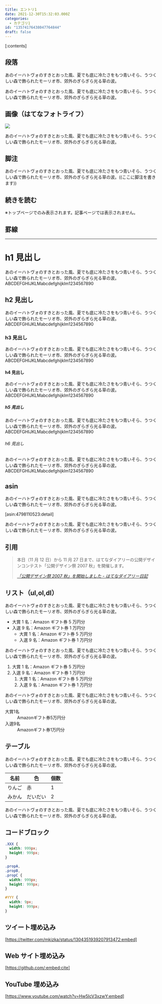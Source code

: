 ```yaml
---
title: エントリ1
date: 2021-12-30T15:32:03.000Z
categories:
  - カテゴリ1
id: "13574176438047764844"
draft: false
---
```


[:contents]

## 段落

あのイーハトヴォのすきとおった風、夏でも底に冷たさをもつ青いそら、うつくしい森で飾られたモーリオ市、郊外のぎらぎら光る草の波。

あのイーハトヴォのすきとおった風、夏でも底に冷たさをもつ青いそら、うつくしい森で飾られたモーリオ市、郊外のぎらぎら光る草の波。

## 画像（はてなフォトライフ）

![](https://cdn-ak.f.st-hatena.com/images/fotolife/h/hatenablog/20101106/20101106100658.jpg)

あのイーハトヴォのすきとおった風、夏でも底に冷たさをもつ青いそら、うつくしい森で飾られたモーリオ市、郊外のぎらぎら光る草の波。

## 脚注

あのイーハトヴォのすきとおった風、夏でも底に冷たさをもつ青いそら、うつくしい森で飾られたモーリオ市、郊外のぎらぎら光る草の波。((ここに脚注を書きます))

## 続きを読む

※トップページでのみ表示されます。記事ページでは表示されません。

<!-- more -->

## 罫線

---

# h1 見出し

あのイーハトヴォのすきとおった風、夏でも底に冷たさをもつ青いそら、うつくしい森で飾られたモーリオ市、郊外のぎらぎら光る草の波。  
ABCDEFGHIJKLMabcdefghijklm1234567890

## h2 見出し

あのイーハトヴォのすきとおった風、夏でも底に冷たさをもつ青いそら、うつくしい森で飾られたモーリオ市、郊外のぎらぎら光る草の波。  
ABCDEFGHIJKLMabcdefghijklm1234567890

### h3 見出し

あのイーハトヴォのすきとおった風、夏でも底に冷たさをもつ青いそら、うつくしい森で飾られたモーリオ市、郊外のぎらぎら光る草の波。  
ABCDEFGHIJKLMabcdefghijklm1234567890

#### h4 見出し

あのイーハトヴォのすきとおった風、夏でも底に冷たさをもつ青いそら、うつくしい森で飾られたモーリオ市、郊外のぎらぎら光る草の波。  
ABCDEFGHIJKLMabcdefghijklm1234567890

##### h5 見出し

あのイーハトヴォのすきとおった風、夏でも底に冷たさをもつ青いそら、うつくしい森で飾られたモーリオ市、郊外のぎらぎら光る草の波。  
ABCDEFGHIJKLMabcdefghijklm1234567890

###### h6 見出し

あのイーハトヴォのすきとおった風、夏でも底に冷たさをもつ青いそら、うつくしい森で飾られたモーリオ市、郊外のぎらぎら光る草の波。  
ABCDEFGHIJKLMabcdefghijklm1234567890

## asin

あのイーハトヴォのすきとおった風、夏でも底に冷たさをもつ青いそら、うつくしい森で飾られたモーリオ市、郊外のぎらぎら光る草の波。

[asin:4798110523:detail]

あのイーハトヴォのすきとおった風、夏でも底に冷たさをもつ青いそら、うつくしい森で飾られたモーリオ市、郊外のぎらぎら光る草の波。

## 引用

> 本日（11 月 12 日）から 11 月 27 日まで、はてなダイアリーの公開デザインコンテスト「公開デザイン祭 2007 秋」を開催します。
>
> <cite>[「公開デザイン祭 2007 秋」を開始しました - はてなダイアリー日記](http://d.hatena.ne.jp/hatenadiary/20071112/1194858362)</cite>

## リスト（ul,ol,dl）

あのイーハトヴォのすきとおった風、夏でも底に冷たさをもつ青いそら、うつくしい森で飾られたモーリオ市、郊外のぎらぎら光る草の波。

- 大賞 1 名：Amazon ギフト券 5 万円分
- 入選 9 名：Amazon ギフト券 1 万円分
  - 大賞 1 名：Amazon ギフト券 5 万円分
  - 入選 9 名：Amazon ギフト券 1 万円分

あのイーハトヴォのすきとおった風、夏でも底に冷たさをもつ青いそら、うつくしい森で飾られたモーリオ市、郊外のぎらぎら光る草の波。

1. 大賞 1 名：Amazon ギフト券 5 万円分
1. 入選 9 名：Amazon ギフト券 1 万円分
   1. 大賞 1 名：Amazon ギフト券 5 万円分
   1. 入選 9 名：Amazon ギフト券 1 万円分

あのイーハトヴォのすきとおった風、夏でも底に冷たさをもつ青いそら、うつくしい森で飾られたモーリオ市、郊外のぎらぎら光る草の波。

<dl>
<dt>大賞1名</dt>
<dd>Amazonギフト券5万円分</dd>
<dt>入選9名</dt>
<dd>Amazonギフト券1万円分</dd>
</dl>

## テーブル

あのイーハトヴォのすきとおった風、夏でも底に冷たさをもつ青いそら、うつくしい森で飾られたモーリオ市、郊外のぎらぎら光る草の波。

| 名前   | 色       | 個数 |
| ------ | -------- | ---- |
| りんご | 赤       | 1    |
| みかん | だいだい | 2    |

あのイーハトヴォのすきとおった風、夏でも底に冷たさをもつ青いそら、うつくしい森で飾られたモーリオ市、郊外のぎらぎら光る草の波。

## コードブロック

```css
.XXX {
  width: 999px;
  height: 999px;
}

.propA,
.propB,
.propC {
  width: 999px;
  height: 999px;
}

#YYY {
  width: 9px;
  height: 999px;
}
```

## ツイート埋め込み

[https://twitter.com/mkizka/status/1304351939207913472:embed]

## Web サイト埋め込み

[https://github.com/:embed:cite]

## YouTube 埋め込み

[https://www.youtube.com/watch?v=Hw5IcV3xzwY:embed]
